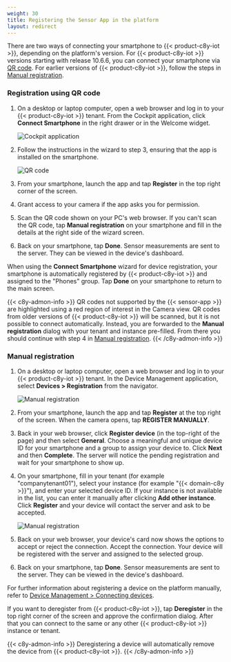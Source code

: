 ```yaml
---
weight: 30
title: Registering the Sensor App in the platform
layout: redirect
---
```



There are two ways of connecting your smartphone to {{< product-c8y-iot >}}, depending on the platform's version.
For {{< product-c8y-iot >}} versions starting with release 10.6.6, you can connect your smartphone via [QR code](#registration-using-qr-code).
For earlier versions of {{< product-c8y-iot >}}, follow the steps in [Manual registration](#manual-registration).

### Registration using QR code

1.  On a desktop or laptop computer, open a web browser and log in to your {{< product-c8y-iot >}} tenant. From the Cockpit application, click **Connect Smartphone** in the right drawer or in the Welcome widget.

    ![Cockpit application](/images/users-guide/csa/csa-connect-smartphone-right-drawer.png)

2.  Follow the instructions in the wizard to step 3, ensuring that the app is installed on the smartphone.

    ![QR code](/images/users-guide/csa/csa-connect-smartphone-wizard-step3.png)

3.  From your smartphone, launch the app and tap **Register** in the top right corner of the screen. 
4.  Grant access to your camera if the app asks you for permission.
5.  Scan the QR code shown on your PC's web browser. If you can't scan the QR code, tap **Manual registration** on your smartphone and fill in the details at the right side of the wizard screen.
6.  Back on your smartphone, tap **Done**. Sensor measurements are sent to the server. They can be viewed in the device's dashboard.

When using the **Connect Smartphone** wizard for device registration, your smartphone is automatically registered by {{< product-c8y-iot >}} and assigned to the "Phones" group. Tap **Done** on your smartphone to return to the main screen.

{{< c8y-admon-info >}}
QR codes not supported by the {{< sensor-app >}} are highlighted using a red region of interest in the Camera view. QR codes from older versions of {{< product-c8y-iot >}} will be scanned, but it is not possible to connect automatically. Instead, you are forwarded to the **Manual registration** dialog with your tenant and instance pre-filled. From there you should continue with step 4 in [Manual registration](#manual-registration).
{{< /c8y-admon-info >}}

### Manual registration

1.  On a desktop or laptop computer, open a web browser and log in to your {{< product-c8y-iot >}} tenant. In the Device Management application, select **Devices > Registration** from the navigator.

    ![Manual registration](/images/users-guide/csa/csa-device-registration.png)

2.  From your smartphone, launch the app and tap **Register** at the top right of the screen. When the camera opens, tap **REGISTER MANUALLY**.

3. Back in your web browser, click **Register device** (in the top-right of the page) and then select **General**. Choose a meaningful and unique device ID for your smartphone and a group to assign your device to. Click **Next** and then **Complete**. The server will notice the pending registration and wait for your smartphone to show up.

4. On your smartphone, fill in your tenant (for example "companytenant01"), select your instance (for example "{{< domain-c8y >}}"), and enter your selected device ID. If your instance is not available in the list, you can enter it manually after clicking **Add other instance**. Click **Register** and your device will contact the server and ask to be accepted.

    ![Manual registration](/images/users-guide/csa/csa-manual-registration-smartphone.png) 

5.  Back on your web browser, your device's card now shows the options to accept or reject the connection. Accept the connection. Your device will be registered with the server and assigned to the selected group.

6.  Back on your smartphone, tap **Done**. Sensor measurements are sent to the server. They can be viewed in the device's dashboard.

For further information about registering a device on the platform manually, refer to [Device Management > Connecting devices](/users-guide/device-management/#connecting-devices).

If you want to deregister from {{< product-c8y-iot >}}, tap **Deregister** in the top right corner of the screen and approve the confirmation dialog. After that you can connect to the same or any other {{< product-c8y-iot >}} instance or tenant.

{{< c8y-admon-info >}}
Deregistering a device will automatically remove the device from {{< product-c8y-iot >}}.
{{< /c8y-admon-info >}}
